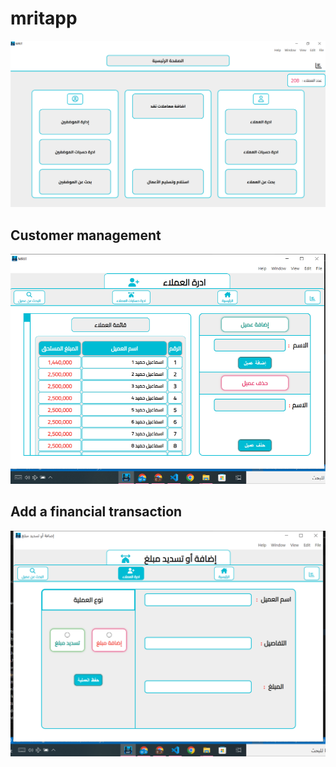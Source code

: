 # mritapp
![HOME](astaas/mrithome.png)

## Customer management
![HOME](astaas/Clients.png)

## Add a financial transaction
![HOME](astaas/process.png)
